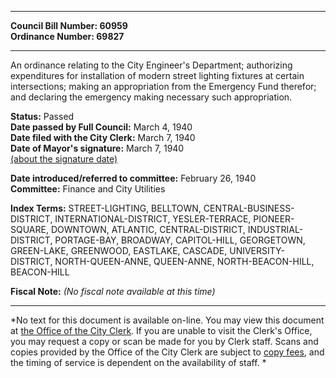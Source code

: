* * * * *  
  
**Council Bill Number: [](#h0)[](#h2)60959**   
**Ordinance Number: 69827**  
  
* * * * *  
  
An ordinance relating to the City Engineer's Department; authorizing expenditures for installation of modern street lighting fixtures at certain intersections; making an appropriation from the Emergency Fund therefor; and declaring the emergency making necessary such appropriation.  
  
**Status:** Passed   
**Date passed by Full Council:** March 4, 1940   
**Date filed with the City Clerk:** March 7, 1940   
**Date of Mayor's signature:** March 7, 1940   
[(about the signature date)](/~public/approvaldate.htm)   
  
  
**Date introduced/referred to committee:** February 26, 1940   
**Committee:** Finance and City Utilities   
  
**Index Terms:** STREET-LIGHTING, BELLTOWN, CENTRAL-BUSINESS-DISTRICT, INTERNATIONAL-DISTRICT, YESLER-TERRACE, PIONEER-SQUARE, DOWNTOWN, ATLANTIC, CENTRAL-DISTRICT, INDUSTRIAL-DISTRICT, PORTAGE-BAY, BROADWAY, CAPITOL-HILL, GEORGETOWN, GREEN-LAKE, GREENWOOD, EASTLAKE, CASCADE, UNIVERSITY-DISTRICT, NORTH-QUEEN-ANNE, QUEEN-ANNE, NORTH-BEACON-HILL, BEACON-HILL  
  
**Fiscal Note:** *(No fiscal note available at this time)*  
  
* * * * *  
  
*No text for this document is available on-line. You may view this document at [the Office of the City Clerk](http://www.seattle.gov/leg/clerk/contactUs.htm). If you are unable to visit the Clerk's Office, you may request a copy or scan be made for you by Clerk staff. Scans and copies provided by the Office of the City Clerk are subject to [copy fees](http://clerk.seattle.gov/~public/clerkfees.htm), and the timing of service is dependent on the availability of staff. *  
  
  
